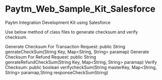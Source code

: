 # Paytm_Web_Sample_Kit_Salesforce
Paytm Integration Development Kit using Salesforce

Use below method of class files to generate checksum and verify checksum.

Generate Checksum For Transaction Request:
public String genrateCheckSum(String Key, Map<String, String> paramap)
Generate Checksum For Refund Request:
public String genrateRefundCheckSum(String Key, Map<String, String> paramap)
Verify Checksum:
public boolean verifycheckSum(String masterKey, Map<String, String> paramap,String responseCheckSumString)
